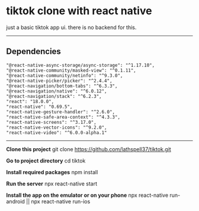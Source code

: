# tiktok clone with react native
  just a basic tiktok app ui. there is no backend for this.
  
--------------------------------------------------------------------
 
 ## Dependencies
    "@react-native-async-storage/async-storage": "^1.17.10",
    "@react-native-community/masked-view": "^0.1.11",
    "@react-native-community/netinfo": "^9.3.0",
    "@react-native-picker/picker": "^2.4.4",
    "@react-navigation/bottom-tabs": "^6.3.3",
    "@react-navigation/native": "^6.0.12",
    "@react-navigation/stack": "^6.2.3",
    "react": "18.0.0",
    "react-native": "0.69.5",
    "react-native-gesture-handler": "^2.6.0",
    "react-native-safe-area-context": "^4.3.3",
    "react-native-screens": "^3.17.0",
    "react-native-vector-icons": "^9.2.0",
    "react-native-video": "^6.0.0-alpha.1"
    
----------------------------------------------------------------------
    
        
   __Clone this project__
      git clone https://github.com/lathspell37/tiktok.git
    
   __Go to project directory__
      cd tiktok
      
   __Install required packages__
      npm install
      
   __Run the server__
      npx react-native start
      
   __Install the app on the emulator or on your phone__
      npx react-native run-android || npx react-native run-ios
